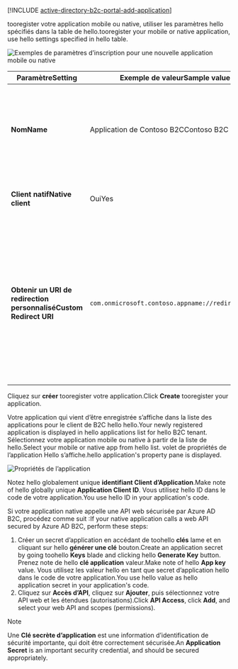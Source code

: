 [!INCLUDE [active-directory-b2c-portal-add-application](active-directory-b2c-portal-add-application.md)]

<span data-ttu-id="708aa-101">tooregister votre application mobile ou native, utiliser les paramètres hello spécifiés dans la table de hello.</span><span class="sxs-lookup"><span data-stu-id="708aa-101">tooregister your mobile or native application, use hello settings specified in hello table.</span></span>

![Exemples de paramètres d’inscription pour une nouvelle application mobile ou native](./media/active-directory-b2c-register-mobile-native-app/b2c-new-mobile-native-app-settings.png)

| <span data-ttu-id="708aa-103">Paramètre</span><span class="sxs-lookup"><span data-stu-id="708aa-103">Setting</span></span>      | <span data-ttu-id="708aa-104">Exemple de valeur</span><span class="sxs-lookup"><span data-stu-id="708aa-104">Sample value</span></span>  | <span data-ttu-id="708aa-105">Description</span><span class="sxs-lookup"><span data-stu-id="708aa-105">Description</span></span>                                        |
| ------------ | ------- | -------------------------------------------------- |
| <span data-ttu-id="708aa-106">**Nom**</span><span class="sxs-lookup"><span data-stu-id="708aa-106">**Name**</span></span> | <span data-ttu-id="708aa-107">Application de Contoso B2C</span><span class="sxs-lookup"><span data-stu-id="708aa-107">Contoso B2C app</span></span> | <span data-ttu-id="708aa-108">Entrez un **nom** pour l’application hello qui décrit votre tooconsumers d’application.</span><span class="sxs-lookup"><span data-stu-id="708aa-108">Enter a **Name** for hello application that describes your application tooconsumers.</span></span> |
| <span data-ttu-id="708aa-109">**Client natif**</span><span class="sxs-lookup"><span data-stu-id="708aa-109">**Native client**</span></span> | <span data-ttu-id="708aa-110">Oui</span><span class="sxs-lookup"><span data-stu-id="708aa-110">Yes</span></span> | <span data-ttu-id="708aa-111">Sélectionnez **Oui** pour une application mobile ou native.</span><span class="sxs-lookup"><span data-stu-id="708aa-111">Select **Yes** for a mobile or native application.</span></span> |
| <span data-ttu-id="708aa-112">**Obtenir un URI de redirection personnalisé**</span><span class="sxs-lookup"><span data-stu-id="708aa-112">**Custom Redirect URI**</span></span> | `com.onmicrosoft.contoso.appname://redirect/path` | <span data-ttu-id="708aa-113">Entrez un URI de redirection avec un schéma personnalisé.</span><span class="sxs-lookup"><span data-stu-id="708aa-113">Enter a redirect URI with a custom scheme.</span></span> <span data-ttu-id="708aa-114">Prenez soin de choisir un [URI de redirection approprié](../articles/active-directory-b2c/active-directory-b2c-app-registration.md#choosing-a-native-application-redirect-uri) et de ne pas y inclure de caractères spéciaux tels que des traits de soulignement.</span><span class="sxs-lookup"><span data-stu-id="708aa-114">Make sure you choose a [good redirect URI](../articles/active-directory-b2c/active-directory-b2c-app-registration.md#choosing-a-native-application-redirect-uri) and do not include special characters such as underscores.</span></span> |

<span data-ttu-id="708aa-115">Cliquez sur **créer** tooregister votre application.</span><span class="sxs-lookup"><span data-stu-id="708aa-115">Click **Create** tooregister your application.</span></span>

<span data-ttu-id="708aa-116">Votre application qui vient d’être enregistrée s’affiche dans la liste des applications pour le client de B2C hello hello.</span><span class="sxs-lookup"><span data-stu-id="708aa-116">Your newly registered application is displayed in hello applications list for hello B2C tenant.</span></span> <span data-ttu-id="708aa-117">Sélectionnez votre application mobile ou native à partir de la liste de hello.</span><span class="sxs-lookup"><span data-stu-id="708aa-117">Select your mobile or native app from hello list.</span></span> <span data-ttu-id="708aa-118">volet de propriétés de l’application Hello s’affiche.</span><span class="sxs-lookup"><span data-stu-id="708aa-118">hello application's property pane is displayed.</span></span>

![Propriétés de l’application](./media/active-directory-b2c-register-mobile-native-app/b2c-mobile-native-app-properties.png)

<span data-ttu-id="708aa-120">Notez hello globalement unique **identifiant Client d’Application**.</span><span class="sxs-lookup"><span data-stu-id="708aa-120">Make note of hello globally unique **Application Client ID**.</span></span> <span data-ttu-id="708aa-121">Vous utilisez hello ID dans le code de votre application.</span><span class="sxs-lookup"><span data-stu-id="708aa-121">You use hello ID in your application's code.</span></span>

<span data-ttu-id="708aa-122">Si votre application native appelle une API web sécurisée par Azure AD B2C, procédez comme suit :</span><span class="sxs-lookup"><span data-stu-id="708aa-122">If your native application calls a web API secured by Azure AD B2C, perform these steps:</span></span>
   1. <span data-ttu-id="708aa-123">Créer un secret d’application en accédant de toohello **clés** lame et en cliquant sur hello **générer une clé** bouton.</span><span class="sxs-lookup"><span data-stu-id="708aa-123">Create an application secret by going toohello **Keys** blade and clicking hello **Generate Key** button.</span></span> <span data-ttu-id="708aa-124">Prenez note de hello **clé application** valeur.</span><span class="sxs-lookup"><span data-stu-id="708aa-124">Make note of hello **App key** value.</span></span> <span data-ttu-id="708aa-125">Vous utilisez les valeur hello en tant que secret d’application hello dans le code de votre application.</span><span class="sxs-lookup"><span data-stu-id="708aa-125">You use hello value as hello application secret in your application's code.</span></span>
   2. <span data-ttu-id="708aa-126">Cliquez sur **Accès d’API**, cliquez sur **Ajouter**, puis sélectionnez votre API web et les étendues (autorisations).</span><span class="sxs-lookup"><span data-stu-id="708aa-126">Click **API Access**, click **Add**, and select your web API and scopes (permissions).</span></span>

> [!NOTE]
> <span data-ttu-id="708aa-127">Une **Clé secrète d’application** est une information d’identification de sécurité importante, qui doit être correctement sécurisée.</span><span class="sxs-lookup"><span data-stu-id="708aa-127">An **Application Secret** is an important security credential, and should be secured appropriately.</span></span>
> 
